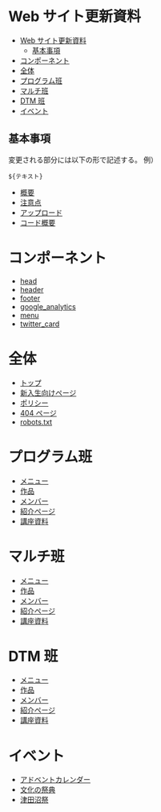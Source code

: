# Web サイト更新資料

<!-- TOC -->

-   [Web サイト更新資料](#web-サイト更新資料)
    -   [基本事項](#基本事項)
-   [コンポーネント](#コンポーネント)
-   [全体](#全体)
-   [プログラム班](#プログラム班)
-   [マルチ班](#マルチ班)
-   [DTM 班](#dtm-班)
-   [イベント](#イベント)

<!-- /TOC -->

## 基本事項

変更される部分には以下の形で記述する。
例）

```
${テキスト}
```

-   [概要](summary)
-   [注意点](point.html)
-   [アップロード](upload)
-   [コード概要](code)

# コンポーネント

-   [head](components/head)
-   [header](components/header)
-   [footer](components/footer)
-   [google_analytics](components/google_analytics)
-   [menu](components/menu)
-   [twitter_card](components/twitter_card)

# 全体

-   [トップ](sofme/top)
-   [新入生向けページ](sofme/join)
-   [ポリシー](sofme/policies)
-   [404 ページ](sofme/404)
-   [robots.txt](sofme/robots)

# プログラム班

-   [メニュー](p/top-menu)
-   [作品](p/product)
-   [メンバー](p/member)
-   [紹介ページ](p/introduce)
-   [講座資料](p/course)

# マルチ班

-   [メニュー](m/top-menu)
-   [作品](m/product)
-   [メンバー](m/member)
-   [紹介ページ](m/introduce)
-   [講座資料](m/course)

# DTM 班

-   [メニュー](d/top-menu)
-   [作品](d/product)
-   [メンバー](m/member)
-   [紹介ページ](m/introduce)
-   [講座資料](m/course)

# イベント

-   [アドベントカレンダー](event/advent-calendar)
-   [文化の祭典](event/bunkan)
-   [津田沼祭](event/tsudanumasai)
